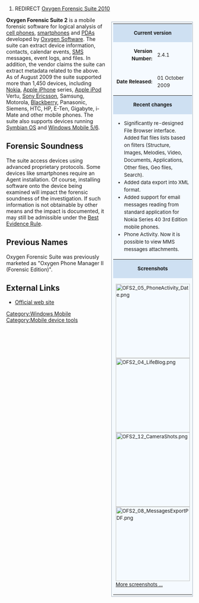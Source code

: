 1.  REDIRECT [Oxygen Forensic Suite
    2010](Oxygen_Forensic_Suite_2010 "wikilink")

<table style="padding:0.3em; float:right; margin-left:15px; margin-bottom:8px; border:1px solid #A3B1BF; background:#f5faff; text-align:center; font-size:95%; line-height:1.5em;width:220px;">
<tr>
<th colspan="2" style="padding:0.1em; font-size:1em; background-color:#cee0f2;">

Current version

</th>
</tr>
<tr style="font-size:1em;">
<td align="right">

<b>Version Number:</b>

</td>
<td align="left">

2.4.1

</td>
</tr>
<tr style="font-size:1em;">
<td align="right" >

<b>Date Released:</b>

</td>
<td align="left">

01 October 2009

</td>
</tr>
<tr>
<th colspan="2" style="padding:0.1em; font-size:1em; background-color:#cee0f2;">

Recent changes

</th>
</tr>
<tr style="font-size:1em;">
<td colspan="2" align="left">

- Significantly re-designed File Browser interface. Added flat files
  lists based on filters (Structure, Images, Melodies, Video, Documents,
  Applications, Other files, Geo files, Search).
- Added data export into XML format.
- Added support for email messages reading from standard application for
  Nokia Series 40 3rd Edition mobile phones.
- Phone Activity. Now it is possible to view MMS messages attachments.

</td>
</tr>
<tr>
<th colspan="2" style="padding:0.1em; font-size:1em; background-color:#cee0f2;">

Screenshots

</th>
</tr>
<tr style="font-size:1em;">
<td colspan="2" align="left">

<img src="OFS2_05_PhoneActivity_Date.png"
title="OFS2_05_PhoneActivity_Date.png" width="200"
alt="OFS2_05_PhoneActivity_Date.png" />
<img src="OFS2_04_LifeBlog.png" title="OFS2_04_LifeBlog.png" width="200"
alt="OFS2_04_LifeBlog.png" />
<img src="OFS2_12_CameraShots.png" title="OFS2_12_CameraShots.png"
width="200" alt="OFS2_12_CameraShots.png" />
<img src="OFS2_08_MessagesExportPDF.png"
title="OFS2_08_MessagesExportPDF.png" width="200"
alt="OFS2_08_MessagesExportPDF.png" /> [More screenshots
...](http://www.oxygen-forensic.com/en/screenshots/)

</td>
</tr>
</table>

**Oxygen Forensic Suite 2** is a mobile forensic software for logical
analysis of [cell phones](cell_phones "wikilink"),
[smartphones](SmartPhones "wikilink") and [PDAs](PDAs "wikilink")
developed by [Oxygen Software](Oxygen_Software "wikilink"). The suite
can extract device information, contacts, calendar events,
[SMS](SMS "wikilink") messages, event logs, and files. In addition, the
vendor claims the suite can extract metadata related to the above. As of
August 2009 the suite supported more than 1,450 devices, including
[Nokia](Nokia "wikilink"), [Apple iPhone](Apple_iPhone "wikilink")
series, [Apple iPod](Apple_iPod "wikilink") Vertu, [Sony
Ericsson](Sony_Ericsson "wikilink"), Samsung, Motorola,
[Blackberry](BlackBerry "wikilink"), Panasonic, Siemens, HTC, HP, E-Ten,
Gigabyte, i-Mate and other mobile phones. The suite also supports
devices running [Symbian OS](symbian "wikilink") and [Windows Mobile
5/6](Microsoft_Windows_Mobile "wikilink").

## Forensic Soundness

The suite access devices using advanced proprietary protocols. Some
devices like smartphones require an Agent installation. Of course,
installing software onto the device being examined will impact the
forensic soundness of the investigation. If such information is not
obtainable by other means and the impact is documented, it may still be
admissible under the [Best Evidence
Rule](Best_Evidence_Rule "wikilink").

## Previous Names

Oxygen Forensic Suite was previously marketed as "Oxygen Phone Manager
II (Forensic Edition)".

## External Links

- [Official web site](http://www.oxygen-forensic.com/)

[Category:Windows Mobile](Category:Windows_Mobile "wikilink")
[Category:Mobile device tools](Category:Mobile_device_tools "wikilink")
